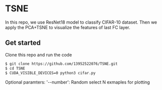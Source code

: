# TSNE

In this repo, we use ResNet18 model to classify CIFAR-10 dataset. Then we apply the PCA+TSNE to visualize the features of last FC layer.

## Get started
Clone this repo and run the code
```bash
$ git clone https://github.com/13952522076/TSNE.git
$ cd TSNE
$ CUDA_VISIBLE_DEVICES=0 python3 cifar.py  
```
Optional paramters:
'--number': Random select N exmaples for plotting
